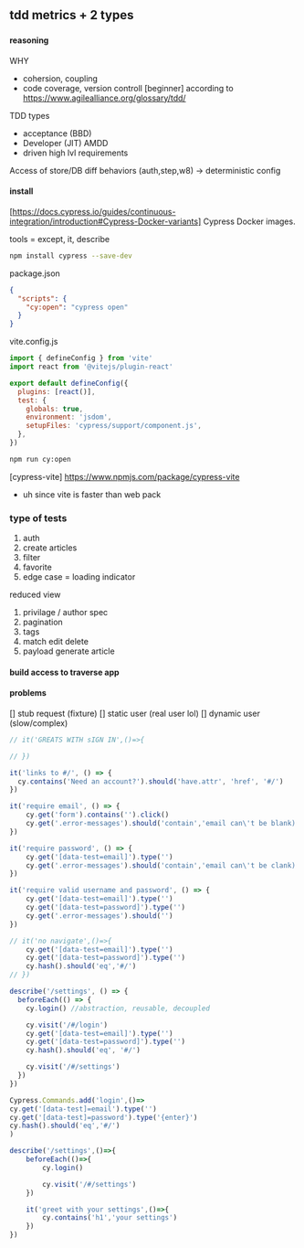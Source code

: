 #

## tdd metrics + 2 types

###

#### reasoning

WHY

- cohersion, coupling
- code coverage, version controll
  [beginner] according to <https://www.agilealliance.org/glossary/tdd/>

TDD types

- acceptance (BBD)
- Developer (JIT)
  AMDD
- driven high lvl requirements

Access of store/DB diff behaviors (auth,step,w8) -> deterministic config

#### install

[https://docs.cypress.io/guides/continuous-integration/introduction#Cypress-Docker-variants] Cypress Docker images.

tools = except, it, describe

```sh
npm install cypress --save-dev
```

package.json

```json
{
  "scripts": {
    "cy:open": "cypress open"
  }
}
```

vite.config.js

```js
import { defineConfig } from 'vite'
import react from '@vitejs/plugin-react'

export default defineConfig({
  plugins: [react()],
  test: {
    globals: true,
    environment: 'jsdom',
    setupFiles: 'cypress/support/component.js',
  },
})
```

```sh
npm run cy:open
```

[cypress-vite] https://www.npmjs.com/package/cypress-vite

- uh since vite is faster than web pack

### type of tests

1. auth
2. create articles
3. filter
4. favorite
5. edge case = loading indicator

reduced view

1. privilage / author spec
2. pagination
3. tags
4. match edit delete
5. payload generate article

#### build access to traverse app

#### problems

[] stub request (fixture)
[] static user (real user lol)
[] dynamic user (slow/complex)

```js
// it('GREATS WITH sIGN IN',()=>{

// })

it('links to #/', () => {
  cy.contains('Need an account?').should('have.attr', 'href', '#/')
})

it('require email', () => {
    cy.get('form').contains('').click()
    cy.get('.error-messages').should('contain','email can\'t be blank)
})

it('require password', () => {
    cy.get('[data-test=email]').type('')
    cy.get('.error-messages').should('contain','email can\'t be clank)
})

it('require valid username and password', () => {
    cy.get('[data-test=email]').type('')
    cy.get('[data-test=password]').type('')
    cy.get('.error-messages').should('')
})

// it('no navigate',()=>{
    cy.get('[data-test=email]').type('')
    cy.get('[data-test=password]').type('')
    cy.hash().should('eq','#/')
// })
```

```jsx
describe('/settings', () => {
  beforeEach(() => {
    cy.login() //abstraction, reusable, decoupled

    cy.visit('/#/login')
    cy.get('[data-test=email]').type('')
    cy.get('[data-test=password]').type('')
    cy.hash().should('eq', '#/')

    cy.visit('/#/settings')
  })
})
```

```js
Cypress.Commands.add('login',()=>
cy.get('[data-test]=email').type('')
cy.get('[data-test]=password').type('{enter}')
cy.hash().should('eq','#/')
)

describe('/settings',()=>{
    beforeEach(()=>{
        cy.login()

        cy.visit('/#/settings')
    })

    it('greet with your settings',()=>{
        cy.contains('h1','your settings')
    })
})
```
